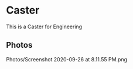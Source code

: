 # Caster
This is a Caster for Engineering 
## Photos
Photos/Screenshot 2020-09-26 at 8.11.55 PM.png
